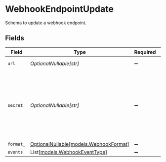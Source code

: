 # WebhookEndpointUpdate

Schema to update a webhook endpoint.


## Fields

| Field                                                                                                                   | Type                                                                                                                    | Required                                                                                                                | Description                                                                                                             | Example                                                                                                                 |
| ----------------------------------------------------------------------------------------------------------------------- | ----------------------------------------------------------------------------------------------------------------------- | ----------------------------------------------------------------------------------------------------------------------- | ----------------------------------------------------------------------------------------------------------------------- | ----------------------------------------------------------------------------------------------------------------------- |
| `url`                                                                                                                   | *OptionalNullable[str]*                                                                                                 | :heavy_minus_sign:                                                                                                      | N/A                                                                                                                     | https://webhook.site/cb791d80-f26e-4f8c-be88-6e56054192b0                                                               |
| ~~`secret`~~                                                                                                            | *OptionalNullable[str]*                                                                                                 | :heavy_minus_sign:                                                                                                      | : warning: ** DEPRECATED **: This will be removed in a future release, please migrate away from it as soon as possible. | polar_whs_ovyN6cPrTv56AApvzCaJno08SSmGJmgbWilb33N2JuK                                                                   |
| `format_`                                                                                                               | [OptionalNullable[models.WebhookFormat]](../models/webhookformat.md)                                                    | :heavy_minus_sign:                                                                                                      | N/A                                                                                                                     |                                                                                                                         |
| `events`                                                                                                                | List[[models.WebhookEventType](../models/webhookeventtype.md)]                                                          | :heavy_minus_sign:                                                                                                      | N/A                                                                                                                     |                                                                                                                         |